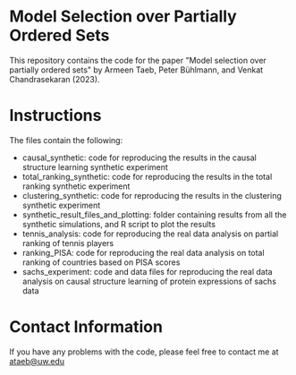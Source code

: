 # Model Selection over Partially Ordered Sets

This repository contains the code for the paper "Model selection over partially ordered sets" by Armeen Taeb, Peter Bühlmann, and Venkat Chandrasekaran (2023).

# Instructions

The files contain the following:
- causal_synthetic: code for reproducing the results in the causal structure learning synthetic experiment
- total_ranking_synthetic: code for reproducing the results in the total ranking synthetic experiment
- clustering_synthetic: code for reproducing the results in the clustering synthetic experiment
- synthetic_result_files_and_plotting: folder containing results from all the synthetic simulations, and R script to plot the results
- tennis_analysis: code for reproducing the real data analysis on partial ranking of tennis players
- ranking_PISA: code for reproducing the real data analysis on total ranking of countries based on PISA scores
- sachs_experiment: code and data files for reproducing the real data analysis on causal structure learning of protein expressions of sachs data

# Contact Information
If you have any problems with the code, please feel free to contact me at ataeb@uw.edu
